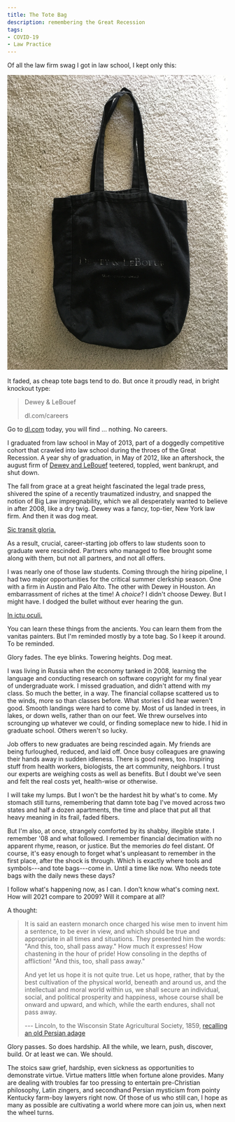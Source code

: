 ```yaml
---
title: The Tote Bag
description: remembering the Great Recession
tags:
- COVID-19
- Law Practice
---
```


Of all the law firm swag I got in law school, I kept only this:

![tote bag](/images/tote-bag.jpg)

It faded, as cheap tote bags tend to do.  But once it proudly read, in bright knockout type:

<blockquote class="totebag">
<p>Dewey &amp; LeBouef</p>
<p>dl.com/careers</p>
</blockquote>

Go to [dl.com](https://dl.com) today, you will find ... nothing.  No careers.

I graduated from law school in May of 2013, part of a doggedly competitive cohort that crawled into law school during the throes of the Great Recession.  A year shy of graduation, in May of 2012, like an aftershock, the august firm of [Dewey and LeBouef](https://en.wikipedia.org/wiki/Dewey_%26_LeBoeuf) teetered, toppled, went bankrupt, and shut down.

The fall from grace at a great height fascinated the legal trade press, shivered the spine of a recently traumatized industry, and snapped the notion of Big Law impregnability, which we all desperately wanted to believe in after 2008, like a dry twig.  Dewey was a fancy, top-tier, New York law firm.  And then it was dog meat.

[Sic transit gloria.](https://en.wikipedia.org/wiki/Sic_transit_gloria_mundi)

As a result, crucial, career-starting job offers to law students soon to graduate were rescinded.  Partners who managed to flee brought some along with them, but not all partners, and not all offers.

I was nearly one of those law students.  Coming through the hiring pipeline, I had two major opportunities for the critical summer clerkship season.  One with a firm in Austin and Palo Alto.  The other with Dewey in Houston.  An embarrassment of riches at the time!  A _choice_?   I didn't choose Dewey.  But I might have.  I dodged the bullet without ever hearing the gun.

[In ictu oculi.](https://en.wikipedia.org/wiki/In_ictu_oculi)

You can learn these things from the ancients.  You can learn them from the vanitas painters.  But I'm reminded mostly by a tote bag.  So I keep it around.  To be reminded.

Glory fades.  The eye blinks.  Towering heights.  Dog meat.

I was living in Russia when the economy tanked in 2008, learning the language and conducting research on software copyright for my final year of undergraduate work.  I missed graduation, and didn't attend with my class.  So much the better, in a way.  The financial collapse scattered us to the winds, more so than classes before.  What stories I did hear weren't good.  Smooth landings were hard to come by.  Most of us landed in trees, in lakes, or down wells, rather than on our feet.  We threw ourselves into scrounging up whatever we could, or finding someplace new to hide.  I hid in graduate school.  Others weren't so lucky.

Job offers to new graduates are being rescinded again.  My friends are being furloughed, reduced, and laid off.  Once busy colleagues are gnawing their hands away in sudden idleness.  There is good news, too.  Inspiring stuff from health workers, biologists, the art community, neighbors.  I trust our experts are weighing costs as well as benefits.  But I doubt we've seen and felt the real costs yet, health-wise or otherwise.

I will take my lumps.  But I won't be the hardest hit by what's to come.  My stomach still turns, remembering that damn tote bag I've moved across two states and half a dozen apartments, the time and place that put all that heavy meaning in its frail, faded fibers.

But I'm also, at once, strangely comforted by its shabby, illegible state.  I remember '08 and what followed.  I remember financial decimation with no apparent rhyme, reason, or justice.  But the memories _do_ feel distant.  Of course, it's easy enough to forget what's unpleasant to remember in the first place, after the shock is through.  Which is exactly where tools and symbols---and tote bags---come in.  Until a time like now.  Who needs tote bags with the daily news these days?

I follow what's happening now, as I can.  I don't know what's coming next.  How will 2021 compare to 2009?  Will it compare at all?

A thought:

> It is said an eastern monarch once charged his wise men to invent him a sentence, to be ever in view, and which should be true and appropriate in all times and situations.  They presented him the words: "And this, too, shall pass away."  How much it expresses!  How chastening in the hour of pride!  How consoling in the depths of affliction!  "And this, too, shall pass away."
>
> And yet let us hope it is not quite true.  Let us hope, rather, that by the best cultivation of the physical world, beneath and around us, and the intellectual and moral world within us, we shall secure an individual, social, and political prosperity and happiness, whose course shall be onward and upward, and which, while the earth endures, shall not pass away.
>
> --- Lincoln, to the Wisconsin State Agricultural Society, 1859, [recalling an old Persian adage](https://en.wikipedia.org/wiki/This_too_shall_pass)

Glory passes.  So does hardship.  All the while, we learn, push, discover, build.  Or at least we can.  We should.

The stoics saw grief, hardship, even sickness as opportunities to demonstrate virtue.  Virtue matters little when fortune alone provides.  Many are dealing with troubles far too pressing to entertain pre-Christian philosophy, Latin zingers, and secondhand Persian mysticism from pointy Kentucky farm-boy lawyers right now.  Of those of us who still can, I hope as many as possible are cultivating a world where more can join us, when next the wheel turns.
